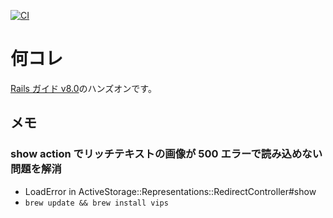 [![CI](https://github.com/hideyuki-matsuyama/rails_guide_v8/actions/workflows/ci.yml/badge.svg)](https://github.com/hideyuki-matsuyama/rails_guide_v8/actions/workflows/ci.yml)

# 何コレ

[Rails ガイド v8.0](https://railsguides.jp/v8.0/getting_started.html)のハンズオンです。

## メモ
### show action でリッチテキストの画像が 500 エラーで読み込めない問題を解消

- LoadError in ActiveStorage::Representations::RedirectController#show
- `brew update && brew install vips`
